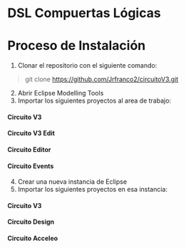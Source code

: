 # DSL Compuertas Lógicas
# Proceso de Instalación
1. Clonar el repositorio con el siguiente comando:
> git clone https://github.com/Jrfranco2/circuitoV3.git
2. Abrir Eclipse Modelling Tools
3. Importar los siguientes proyectos al area de trabajo:
#### Circuito V3
#### Circuito V3 Edit
#### Circuito Editor
#### Circuito Events
4. Crear una nueva instancia de Eclipse
5. Importar los siguientes proyectos en esa instancia:
#### Circuito V3
#### Circuito Design
#### Circuito Acceleo
